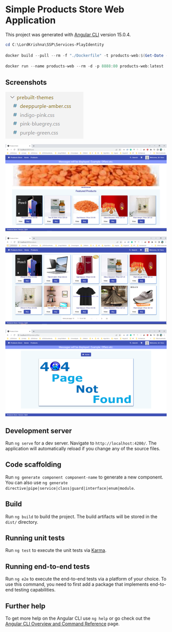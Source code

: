 # Simple Products Store Web Application

This project was generated with [Angular CLI](https://github.com/angular/angular-cli) version 15.0.4.

```powershell
cd C:\LordKrishna\SSP\Services-PlayIdentity

docker build --pull --rm -f "./Dockerfile" -t products-web:$(Get-Date -Format yyyyMMddHHmmssfff) -t products-web:latest .

docker run --name products-web --rm -d -p 8888:80 products-web:latest
```

## Screenshots

![PreBuilt Themes](./Documentation/Images/PreBuilt-Themes.PNG)

![Home Page](./Documentation/Images/HomePage.PNG)

![Products Page](./Documentation/Images/ProductsPage.PNG)

![Page Not Found](./Documentation/Images/PageNotFound.PNG)

## Development server

Run `ng serve` for a dev server. Navigate to `http://localhost:4200/`. The application will automatically reload if you change any of the source files.

## Code scaffolding

Run `ng generate component component-name` to generate a new component. You can also use `ng generate directive|pipe|service|class|guard|interface|enum|module`.

## Build

Run `ng build` to build the project. The build artifacts will be stored in the `dist/` directory.

## Running unit tests

Run `ng test` to execute the unit tests via [Karma](https://karma-runner.github.io).

## Running end-to-end tests

Run `ng e2e` to execute the end-to-end tests via a platform of your choice. To use this command, you need to first add a package that implements end-to-end testing capabilities.

## Further help

To get more help on the Angular CLI use `ng help` or go check out the [Angular CLI Overview and Command Reference](https://angular.io/cli) page.
